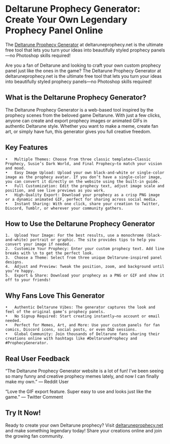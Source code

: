 # Deltarune Prophecy Generator: Create Your Own Legendary Prophecy Panel Online
The [Deltarune Prophecy Generator](https://deltaruneprophecy.net/) at deltaruneprophecy.net is the ultimate free tool that lets you turn your ideas into beautifully styled prophecy panels—no Photoshop skills required!


Are you a fan of Deltarune and looking to craft your own custom prophecy panel just like the ones in the game? The Deltarune Prophecy Generator at deltaruneprophecy.net is the ultimate free tool that lets you turn your ideas into beautifully styled prophecy panels—no Photoshop skills required!

## What is the Deltarune Prophecy Generator?

The Deltarune Prophecy Generator is a web-based tool inspired by the prophecy scenes from the beloved game Deltarune. With just a few clicks, anyone can create and export prophecy images or animated GIFs in authentic Deltarune style. Whether you want to make a meme, create fan art, or simply have fun, this generator gives you full creative freedom.

## Key Features
	•	Multiple Themes: Choose from three classic templates—Classic Prophecy, Susie’s Dark World, and Final Prophecy—to match your vision and mood.
	•	Easy Image Upload: Upload your own black-and-white or single-color image as the prophecy avatar. If you don’t have a single-color image, you can convert it directly on the website using the built-in guide.
	•	Full Customization: Edit the prophecy text, adjust image scale and position, and see live previews as you work.
	•	High-Quality Export: Download your prophecy as a crisp PNG image or a dynamic animated GIF, perfect for sharing across social media.
	•	Instant Sharing: With one click, share your creation to Twitter, Discord, Tumblr, or wherever your community gathers.

## How to Use the Deltarune Prophecy Generator
	1.	Upload Your Image: For the best results, use a monochrome (black-and-white) portrait or graphic. The site provides tips to help you convert your image if needed.
	2.	Customize Your Prophecy: Enter your custom prophecy text. Add line breaks with \n to get the perfect look.
	3.	Choose a Theme: Select from three unique Deltarune-inspired panel designs.
	4.	Adjust and Preview: Tweak the position, zoom, and background until you’re happy.
	5.	Export & Share: Download your prophecy as a PNG or GIF and show it off to your friends!

## Why Fans Love This Generator
	•	Authentic Deltarune Vibes: The generator captures the look and feel of the original game’s prophecy panels.
	•	No Signup Required: Start creating instantly—no account or email needed.
	•	Perfect for Memes, Art, and More: Use your custom panels for fan comics, Discord icons, social posts, or even D&D sessions.
	•	Global Community: Join thousands of Deltarune fans sharing their creations online with hashtags like #DeltaruneProphecy and #ProphecyGenerator.

## Real User Feedback

“The Deltarune Prophecy Generator website is a lot of fun! I’ve been seeing so many funny and creative prophecy memes lately, and now I can finally make my own.”
— Reddit User

“Love the GIF export feature. Super easy to use and looks just like the game.”
— Twitter Comment

## Try It Now!

Ready to create your own Deltarune prophecy? Visit [deltaruneprophecy.net](https://deltaruneprophecy.net/) and make something legendary today! Share your creations online and join the growing fan community.
